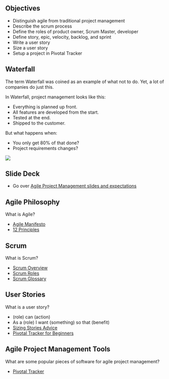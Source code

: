 ## Objectives

- Distinguish agile from traditional project management
- Describe the scrum process
- Define the roles of product owner, Scrum Master, developer
- Define story, epic, velocity, backlog, and sprint
- Write a user story
- Size a user story
- Setup a project in Pivotal Tracker

## Waterfall

The term Waterfall was coined as an example of what not to do. Yet, a lot of companies do just this.

In Waterfall, project management looks like this:

- Everything is planned up front.
- All features are developed from the start.
- Tested at the end.
- Shipped to the customer.

But what happens when:

- You only get 80% of that done?
- Project requirements changes?

![](http://xbsoftware.com/wp-content/uploads/2014/10/software-development-life-cycle.png)

## Slide Deck

- Go over [Agile Project Management slides and expectations ](https://docs.google.com/presentation/d/1NpKJ2XxkAimuaihdoR8278YrpEyZpGz7qdHt9depVx0/edit?usp=sharing)


## Agile Philosophy

What is Agile?

- [Agile Manifesto](http://www.agilemanifesto.org/)
- [12 Principles](http://www.agilemanifesto.org/principles.html)

## Scrum

What is Scrum?

- [Scrum Overview](https://www.scrumalliance.org/why-scrum)
- [Scrum Roles](http://www.agile42.com/en/agile-info-center/scrum-roles/)
- [Scrum Glossary](https://www.scrum.org/Resources/Scrum-Glossary?gclid=CjwKEAiAgvyxBRDmuviAj67g-XQSJABTLMcHVBxIkJYhZYjd2CXxDxXFkfalmanY-Jkiz9pMCI9AxBoCpVjw_wcB)

## User Stories

What is a user story?

- (role) can (action)
- As a (role) I want (something) so that (benefit)
- [Sizing Stories Advice](https://blog.pivotal.io/labs/labs/great-things-come-small-sizes-writing-stories-work-team)
- [Pivotal Tracker for Beginners](https://www.pivotaltracker.com/flash/flvplayer.swf?file=http://tracker.screencast.s3.amazonaws.com/pivotal-tracker-concepts.flv&image=https://d3jgo56a5b0my0.cloudfront.net/images/v7/application/screenshots/storyview.png&autostart=true%20-%20http://www.mountaingoatsoftware.com/agile/user-stories%20-%20https://help.rallydev.com/writing-great-user-story)

## Agile Project Management Tools

What are some popular pieces of software for agile project management?

- [Pivotal Tracker](https://www.pivotaltracker.com)
